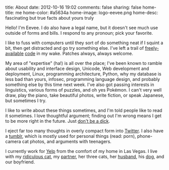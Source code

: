 title: About
date: 2012-10-16 19:02
comments: false
sharing: false
home-title: me
home-color: #a5634a
home-image: logo-eevee.png
home-desc: fascinating but true facts about yours truly

Hello!  I'm Eevee.  I do also have a legal name, but it doesn't see much use outside of forms and bills.  I respond to any pronoun; pick your favorite.

I like to fuss with computers until they sort of do something neat if I squint a bit, then get distracted and go try something else.  I've left a trail of [freely-available](https://github.com/eevee) [code](/projects/) in my wake.  Patches always, always welcome.

My area of "expertise" (ha!) is all over the place; I've been known to ramble about usability and interface design, Unicode, Web development and deployment, Linux, programming architecture, Python, why my database is less bad than yours, infosec, programming language design, and probably something else by this time next week.  I've also got passing interests in linguistics, various forms of puzzles, and oh yes Pokémon.  I can't very well draw, play the piano, take beautiful photos, write fiction, or speak Japanese, but sometimes I try.

I like to write about these things sometimes, and I'm told people like to read it sometimes.  I love thoughtful argument; finding out I'm wrong means I get to be more right in the future.  Just [don't be a dick](/blog/2014/04/05/comment-policy/).

I eject far too many thoughts in overly compact form into [Twitter](https://twitter.com/eevee).  I also have a [tumblr](http://lexyeevee.tumblr.com/), which is mostly used for personal things (read: porn), phone-camera cat photos, and arguments with teenagers.

I currently work for [Yelp](http://www.yelp.com/) from the comfort of my home in Las Vegas.  I live with my [ridiculous cat](http://lexyeevee.tumblr.com/post/68035288334/anise-up-to-no-good-taken-with-nexus-5-camera-if), my [partner](http://purplekecleon.tumblr.com/), her three cats, her [husband](http://marlcabinet.tumblr.com/), his [dog](http://purplekecleon.tumblr.com/post/20032992426/twigswalk), and our boyfriend.
